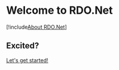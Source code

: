 # Welcome to RDO.Net

[!include[About RDO.Net](articles/_about_rdo_net.md)]

## Excited?

[Let's get started!](xref:get_started)
